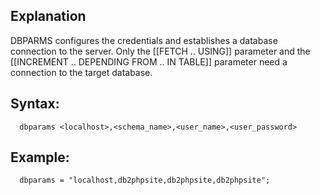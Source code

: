 ## Explanation

DBPARMS configures the credentials and establishes a database connection to the server. Only the [[FETCH .. USING]] parameter and the [[INCREMENT .. DEPENDING FROM .. IN TABLE]] parameter need a connection to the target database.

## Syntax:
```
  dbparams <localhost>,<schema_name>,<user_name>,<user_password>
```

## Example:
```
  dbparams = "localhost,db2phpsite,db2phpsite,db2phpsite";
```